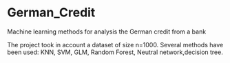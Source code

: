 # German_Credit
Machine learning methods for analysis the German credit from a bank

The project took in account a dataset of size n=1000. Several methods have been used: KNN, SVM, GLM, Random Forest, Neutral network,decision tree.

